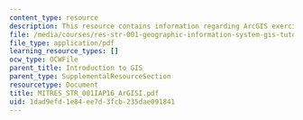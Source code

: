 ```yaml
---
content_type: resource
description: This resource contains information regarding ArcGIS exercise I.
file: /media/courses/res-str-001-geographic-information-system-gis-tutorial-january-iap-2016/1dad9efd1e84ee7d3fcb235dae091841_MITRES_STR_001IAP16_ArGISI.pdf
file_type: application/pdf
learning_resource_types: []
ocw_type: OCWFile
parent_title: Introduction to GIS
parent_type: SupplementalResourceSection
resourcetype: Document
title: MITRES_STR_001IAP16_ArGISI.pdf
uid: 1dad9efd-1e84-ee7d-3fcb-235dae091841
---
```

